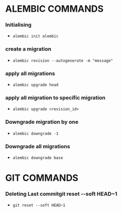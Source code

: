 # ALEMBIC COMMANDS

### Initialising
- `alembic init alembic`

### create a migration
- `alembic revision --autogenerate -m "message"`

### apply all migrations
- `alembic upgrade head`

### apply all migration to specific migration
- `alembic upgrade <revision_id>`

### Downgrade migration by one
- `alembic downgrade -1`

### Downgrade all migrations
- `alembic downgrade base`

# GIT COMMANDS

### Deleting Last commitgit reset --soft HEAD~1  
- `git reset --soft HEAD~1`
